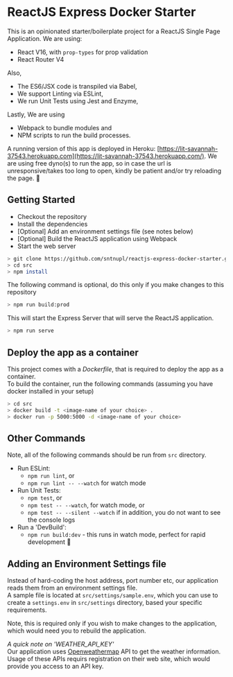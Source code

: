 # ReactJS Express Docker Starter  

This is an opinionated starter/boilerplate project for a ReactJS Single Page Application.
We are using:  
+ React V16, with `prop-types` for prop validation  
+ React Router V4  

Also, 
+ The ES6/JSX code is transpiled via Babel, 
+ We support Linting via ESLint,  
+ We run Unit Tests using Jest and Enzyme,  

Lastly, We are using 
+ Webpack to bundle modules and  
+ NPM scripts to run the build processes.

A running version of this app is deployed in Heroku: [https://lit-savannah-37543.herokuapp.com](https://lit-savannah-37543.herokuapp.com/).
We are using free dyno(s) to run the app, so in case the url is unresponsive/takes too long to open, kindly be patient and/or try reloading the page. 🙏   


## Getting Started  

+ Checkout the repository  
+ Install the dependencies  
+ [Optional] Add an environment settings file (see notes below)  
+ [Optional] Build the ReactJS application using Webpack  
+ Start the web server  

```sh  
> git clone https://github.com/sntnupl/reactjs-express-docker-starter.git  
> cd src  
> npm install  
```
The following command is optional, do this only if you make changes to this repository
```sh
> npm run build:prod  
```
This will start the Express Server that will serve the ReactJS application.
```sh  
> npm run serve  
```

## Deploy the app as a container  

This project comes with a *Dockerfile*, that is required to deploy the app as a container.  
To build the container, run the following commands (assuming you have docker installed in your setup)  
```sh  
> cd src  
> docker build -t <image-name of your choice> .  
> docker run -p 5000:5000 -d <image-name of your choice>  
```  

## Other Commands  

Note, all of the following commands should be run from `src` directory.  
+ Run ESLint:  
   - `npm run lint`, or  
   - `npm run lint -- --watch` for watch mode 
+ Run Unit Tests:  
   - `npm test`, or  
   - `npm test -- --watch`, for watch mode, or  
   - `npm test -- --silent --watch` if in addition, you do not want to see the console logs  
+ Run a 'DevBuild':  
   - `npm run build:dev` - this runs in watch mode, perfect for rapid development 🙌   


## Adding an Environment Settings file
Instead of hard-coding the host address, port number etc, our application reads them from an environment settings file.  
A sample file is located at `src/settings/sample.env`, which you can use to create a `settings.env` in `src/settings` directory, based your specific requirements.  

Note, this is required only if you wish to make changes to the application, which would need you to rebuild the application.  

*A quick note on 'WEATHER_API_KEY'*  
Our application uses [Openweathermap](https://openweathermap.org/api) API to get the weather information.  
Usage of these APIs requirs registration on their web site, which would provide you access to an API key.  


